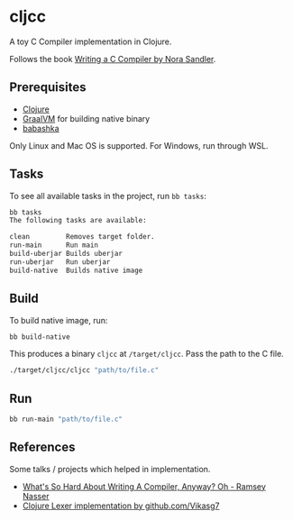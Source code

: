 # cljcc

A toy C Compiler implementation in Clojure.

Follows the book [Writing a C Compiler by Nora Sandler](https://nostarch.com/writing-c-compiler).

## Prerequisites

* [Clojure](https://clojure.org)
* [GraalVM](https://www.graalvm.org) for building native binary
* [babashka](https://github.com/babashka/babashka#installation) 
    
Only Linux and Mac OS is supported. For Windows, run through WSL. 
    
## Tasks

To see all available tasks in the project, run `bb tasks`:

``` sh
bb tasks
The following tasks are available:

clean         Removes target folder.
run-main      Run main
build-uberjar Builds uberjar
run-uberjar   Run uberjar
build-native  Builds native image

```

## Build

To build native image, run:

``` sh
bb build-native
```

This produces a binary `cljcc` at `/target/cljcc`. Pass the path to the C file.

``` sh
./target/cljcc/cljcc "path/to/file.c"
```

## Run 

``` sh
bb run-main "path/to/file.c"
```

## References

Some talks / projects which helped in implementation.

* [What's So Hard About Writing A Compiler, Anyway? Oh - Ramsey Nasser](https://www.youtube.com/watch?v=_7sncBhluXI)
* [Clojure Lexer implementation by github.com/Vikasg7](https://github.com/ThePrimeagen/ts-rust-zig-deez/tree/master/clj)

